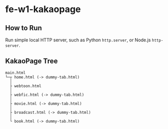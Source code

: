 # fe-w1-kakaopage

## How to Run
Run simple local HTTP server, such as Python `http.server`, or
Node.js `http-server`.

## KakaoPage Tree

``` 
main.html
└─┬ home.html (-> dummy-tab.html)
  │ 
  ├ webtoon.html
  │ 
  ├ webfic.html (-> dummy-tab.html)
  │ 
  ├ movie.html (-> dummy-tab.html)
  │ 
  ├ broadcast.html (-> dummy-tab.html)
  │ 
  └ book.html (-> dummy-tab.html)
```
